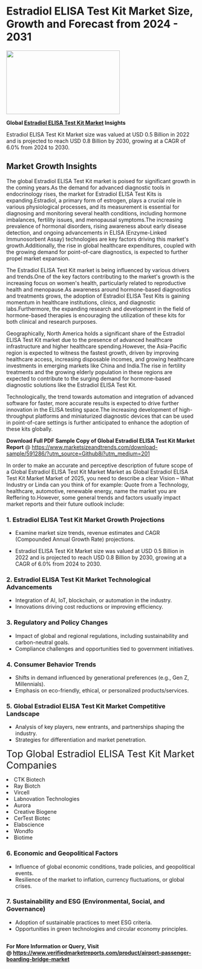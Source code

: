 <H1>Estradiol ELISA Test Kit Market Size, Growth and Forecast from 2024 - 2031</H1><img class="aligncenter size-medium wp-image-584254" src="https://thirdeyenews.in/wp-content/uploads/2024/09/Global-Market-Research-300x168.jpeg" alt="" width="300" height="168" /><p><strong>Global&nbsp;<a href="https://www.marketsizeandtrends.com/download-sample/591286/?utm_source=Github8j?utm_medium=201">Estradiol ELISA Test Kit Market</a> Insights</strong></p><p>Estradiol ELISA Test Kit Market size was valued at USD 0.5 Billion in 2022 and is projected to reach USD 0.8 Billion by 2030, growing at a CAGR of 6.0% from 2024 to 2030.</p><p><h2>Market Growth Insights</h2> <p>The global Estradiol ELISA Test Kit market is poised for significant growth in the coming years.As the demand for advanced diagnostic tools in endocrinology rises, the market for Estradiol ELISA Test Kits is expanding.Estradiol, a primary form of estrogen, plays a crucial role in various physiological processes, and its measurement is essential for diagnosing and monitoring several health conditions, including hormone imbalances, fertility issues, and menopausal symptoms.The increasing prevalence of hormonal disorders, rising awareness about early disease detection, and ongoing advancements in ELISA (Enzyme-Linked Immunosorbent Assay) technologies are key factors driving this market's growth.Additionally, the rise in global healthcare expenditures, coupled with the growing demand for point-of-care diagnostics, is expected to further propel market expansion.</p> <p>The Estradiol ELISA Test Kit market is being influenced by various drivers and trends.One of the key factors contributing to the market's growth is the increasing focus on women's health, particularly related to reproductive health and menopause.As awareness around hormone-based diagnostics and treatments grows, the adoption of Estradiol ELISA Test Kits is gaining momentum in healthcare institutions, clinics, and diagnostic labs.Furthermore, the expanding research and development in the field of hormone-based therapies is encouraging the utilization of these kits for both clinical and research purposes.</p> <p>Geographically, North America holds a significant share of the Estradiol ELISA Test Kit market due to the presence of advanced healthcare infrastructure and higher healthcare spending.However, the Asia-Pacific region is expected to witness the fastest growth, driven by improving healthcare access, increasing disposable incomes, and growing healthcare investments in emerging markets like China and India.The rise in fertility treatments and the growing elderly population in these regions are expected to contribute to the surging demand for hormone-based diagnostic solutions like the Estradiol ELISA Test Kit.</p> <p>Technologically, the trend towards automation and integration of advanced software for faster, more accurate results is expected to drive further innovation in the ELISA testing space.The increasing development of high-throughput platforms and miniaturized diagnostic devices that can be used in point-of-care settings is further anticipated to enhance the adoption of these kits globally.</p> <p><span class=""><strong>Download Full PDF Sample Copy of Global Estradiol ELISA Test Kit Market Report</strong> @ <a href="https://www.marketsizeandtrends.com/download-sample/591286/?utm_source=Github8j?utm_medium=201" target="_blank">https://www.marketsizeandtrends.com/download-sample/591286/?utm_source=Github8j?utm_medium=201</a></span></p><p>In order to make an accurate and perceptive description of future scope of a Global&nbsp;Estradiol ELISA Test Kit Market Market as Global&nbsp;Estradiol ELISA Test Kit Market Market of 2025, you need to describe a clear Vision &ndash; What Industry or Linda can you think of for example: Quote from a Technology, healthcare, automotive, renewable energy, name the market you are Reffering to.However, some general trends and factors usually impact market reports and their future outlook include:</p><h3>1.&nbsp;<strong>Estradiol ELISA Test Kit Market Growth Projections</strong></h3><ul><li>Examine market size trends, revenue estimates and CAGR (Compounded Annual Growth Rate) projections.</li><li><p>Estradiol ELISA Test Kit Market size was valued at USD 0.5 Billion in 2022 and is projected to reach USD 0.8 Billion by 2030, growing at a CAGR of 6.0% from 2024 to 2030.</p></li></ul><h3>2.&nbsp;<strong>Estradiol ELISA Test Kit Market Technological Advancements</strong></h3><ul><li>Integration of AI, IoT, blockchain, or automation in the industry.</li><li>Innovations driving cost reductions or improving efficiency.</li></ul><h3>3.&nbsp;<strong>Regulatory and Policy Changes</strong></h3><ul><li>Impact of global and regional regulations, including sustainability and carbon-neutral goals.</li><li>Compliance challenges and opportunities tied to government initiatives.</li></ul><h3>4.&nbsp;<strong>Consumer Behavior Trends</strong></h3><ul><li>Shifts in demand influenced by generational preferences (e.g., Gen Z, Millennials).</li><li>Emphasis on eco-friendly, ethical, or personalized products/services.</li></ul><h3>5.&nbsp;<strong>Global Estradiol ELISA Test Kit Market Competitive Landscape</strong></h3><ul><li>Analysis of key players, new entrants, and partnerships shaping the industry.</li><li>Strategies for differentiation and market penetration.</li></ul><p data-pm-slice="1 1 []"><span style="color: inherit; font-family: inherit; font-size: 25px;">Top Global Estradiol ELISA Test Kit Market Companies</span></p><div class="" data-test-id=""><p><li>CTK Biotech</li><li> Ray Biotch</li><li> Vircell</li><li> Labnovation Technologies</li><li> Aurora</li><li> Creative Biogene</li><li> CerTest Biotec</li><li> Elabscience</li><li> Wondfo</li><li> Biotime</li></p></div><h3>6.&nbsp;<strong>Economic and Geopolitical Factors</strong></h3><ul><li>Influence of global economic conditions, trade policies, and geopolitical events.</li><li>Resilience of the market to inflation, currency fluctuations, or global crises.</li></ul><h3>7.&nbsp;<strong>Sustainability and ESG (Environmental, Social, and Governance)</strong></h3><ul><li>Adoption of sustainable practices to meet ESG criteria.</li><li>Opportunities in green technologies and circular economy principles.</li></ul><h2><strong style="font-size: 14px;">For More Information or Query, Visit @&nbsp;</strong><a style="background-color: #ffffff; font-size: 14px;" href="https://www.marketsizeandtrends.com/report/estradiol-elisa-test-kit-market/" target="_blank">https://www.verifiedmarketreports.com/product/airport-passenger-boarding-bridge-market</a></h2>